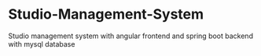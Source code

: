 # Studio-Management-System
Studio management system with angular frontend and spring boot backend with mysql database
